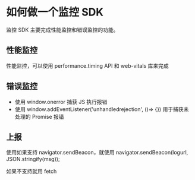 # 如何做一个监控 SDK

监控 SDK 主要完成性能监控和错误监控的功能。

## 性能监控

性能监控，可以使用 performance.timing API 和 web-vitals 库来完成

## 错误监控

- 使用 window.onerror 捕获 JS 执行报错
- 使用 window.addEventListener('unhandledrejection', ()=> {}) 用于捕获未处理的 Promise 报错

## 上报

使用如果支持 navigator.sendBeacon，就使用
navigator.sendBeacon(logurl, JSON.stringify(msg));

如果不支持就用 fetch
